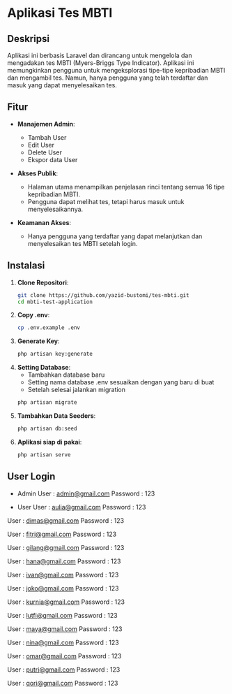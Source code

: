# Aplikasi Tes MBTI

## Deskripsi

Aplikasi ini berbasis Laravel dan dirancang untuk mengelola dan mengadakan tes MBTI (Myers-Briggs Type Indicator). Aplikasi ini memungkinkan pengguna untuk mengeksplorasi tipe-tipe kepribadian MBTI dan mengambil tes. Namun, hanya pengguna yang telah terdaftar dan masuk yang dapat menyelesaikan tes.

## Fitur

- **Manajemen Admin**:
    - Tambah User
    - Edit User
    - Delete User
    - Ekspor data User
- **Akses Publik**:
  - Halaman utama menampilkan penjelasan rinci tentang semua 16 tipe kepribadian MBTI.
  - Pengguna dapat melihat tes, tetapi harus masuk untuk menyelesaikannya.

- **Keamanan Akses**:
  - Hanya pengguna yang terdaftar yang dapat melanjutkan dan menyelesaikan tes MBTI setelah login.

## Instalasi

1. **Clone Repositori**:
   ```bash
   git clone https://github.com/yazid-bustomi/tes-mbti.git
   cd mbti-test-application

2. **Copy .env**:
    ```bash
    cp .env.example .env

3. **Generate Key**:
    ```bash
    php artisan key:generate

4. **Setting Database**:
    - Tambahkan database baru
    - Setting nama database .env sesuaikan dengan yang baru di buat
    - Setelah selesai jalankan migration
    ``` bash
    php artisan migrate

5. **Tambahkan Data Seeders**:
    ``` bash
    php artisan db:seed

6. **Aplikasi siap di pakai**:
    ```bash
    php artisan serve

## User Login
- Admin 
User : admin@gmail.com
Password : 123

- User
User : aulia@gmail.com
Password : 123

User : dimas@gmail.com
Password : 123

User : fitri@gmail.com
Password : 123

User : gilang@gmail.com
Password : 123

User : hana@gmail.com
Password : 123

User : ivan@gmail.com
Password : 123

User : joko@gmail.com
Password : 123

User : kurnia@gmail.com
Password : 123

User : lutfi@gmail.com
Password : 123

User : maya@gmail.com
Password : 123

User : nina@gmail.com
Password : 123

User : omar@gmail.com
Password : 123

User : putri@gmail.com
Password : 123

User : qori@gmail.com
Password : 123
